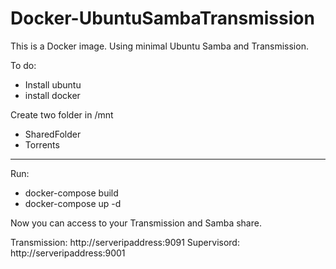 # Docker-UbuntuSambaTransmission

This is a Docker image.
Using minimal Ubuntu Samba and Transmission.

To do:
- Install ubuntu
- install docker

Create two folder in /mnt
- SharedFolder
- Torrents

------------


Run:
- docker-compose build
- docker-compose up -d

Now you can access to your Transmission and Samba share.

Transmission: http://serveripaddress:9091
Supervisord: http://serveripaddress:9001
